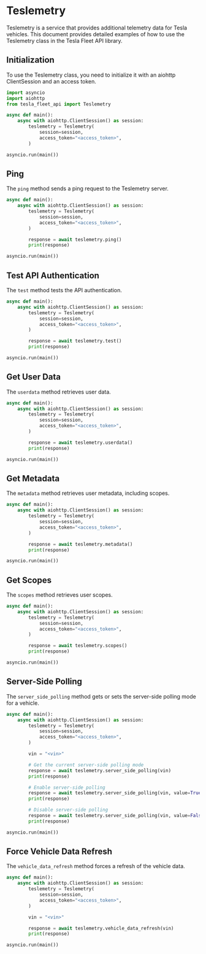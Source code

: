 # Teslemetry

Teslemetry is a service that provides additional telemetry data for Tesla vehicles. This document provides detailed examples of how to use the Teslemetry class in the Tesla Fleet API library.

## Initialization

To use the Teslemetry class, you need to initialize it with an aiohttp ClientSession and an access token.

```python
import asyncio
import aiohttp
from tesla_fleet_api import Teslemetry

async def main():
    async with aiohttp.ClientSession() as session:
        teslemetry = Teslemetry(
            session=session,
            access_token="<access_token>",
        )

asyncio.run(main())
```

## Ping

The `ping` method sends a ping request to the Teslemetry server.

```python
async def main():
    async with aiohttp.ClientSession() as session:
        teslemetry = Teslemetry(
            session=session,
            access_token="<access_token>",
        )

        response = await teslemetry.ping()
        print(response)

asyncio.run(main())
```

## Test API Authentication

The `test` method tests the API authentication.

```python
async def main():
    async with aiohttp.ClientSession() as session:
        teslemetry = Teslemetry(
            session=session,
            access_token="<access_token>",
        )

        response = await teslemetry.test()
        print(response)

asyncio.run(main())
```

## Get User Data

The `userdata` method retrieves user data.

```python
async def main():
    async with aiohttp.ClientSession() as session:
        teslemetry = Teslemetry(
            session=session,
            access_token="<access_token>",
        )

        response = await teslemetry.userdata()
        print(response)

asyncio.run(main())
```

## Get Metadata

The `metadata` method retrieves user metadata, including scopes.

```python
async def main():
    async with aiohttp.ClientSession() as session:
        teslemetry = Teslemetry(
            session=session,
            access_token="<access_token>",
        )

        response = await teslemetry.metadata()
        print(response)

asyncio.run(main())
```

## Get Scopes

The `scopes` method retrieves user scopes.

```python
async def main():
    async with aiohttp.ClientSession() as session:
        teslemetry = Teslemetry(
            session=session,
            access_token="<access_token>",
        )

        response = await teslemetry.scopes()
        print(response)

asyncio.run(main())
```

## Server-Side Polling

The `server_side_polling` method gets or sets the server-side polling mode for a vehicle.

```python
async def main():
    async with aiohttp.ClientSession() as session:
        teslemetry = Teslemetry(
            session=session,
            access_token="<access_token>",
        )

        vin = "<vin>"

        # Get the current server-side polling mode
        response = await teslemetry.server_side_polling(vin)
        print(response)

        # Enable server-side polling
        response = await teslemetry.server_side_polling(vin, value=True)
        print(response)

        # Disable server-side polling
        response = await teslemetry.server_side_polling(vin, value=False)
        print(response)

asyncio.run(main())
```

## Force Vehicle Data Refresh

The `vehicle_data_refresh` method forces a refresh of the vehicle data.

```python
async def main():
    async with aiohttp.ClientSession() as session:
        teslemetry = Teslemetry(
            session=session,
            access_token="<access_token>",
        )

        vin = "<vin>"

        response = await teslemetry.vehicle_data_refresh(vin)
        print(response)

asyncio.run(main())
```
